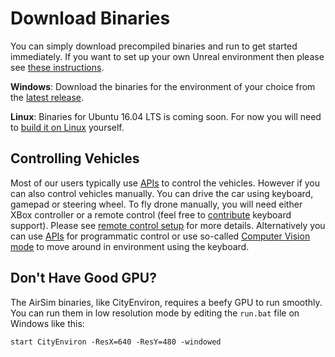 # Download Binaries

You can simply download precompiled binaries and run to get started immediately. If you want to set up your own Unreal environment then please see [these instructions](https://github.com/Microsoft/AirSim/#how-to-get-it).

**Windows**: Download the binaries for the environment of your choice from the [latest release](https://github.com/Microsoft/AirSim/releases).

**Linux**: Binaries for Ubuntu 16.04 LTS is coming soon. For now you will need to [build it on Linux](build_linux.md) yourself.

## Controlling Vehicles
Most of our users typically use [APIs](apis.md) to control the vehicles. However if you can also control vehicles manually. You can drive the car using keyboard, gamepad or steering wheel. To fly drone manually, you will need either XBox controller or a remote control (feel free to [contribute](contributing.md) keyboard support). Please see [remote control setup](remote_control.md) for more details. Alternatively you can use [APIs](apis.md) for programmatic control or use so-called [Computer Vision mode](image_apis.md) to move around in environment using the keyboard.

## Don't Have Good GPU?
The AirSim binaries, like CityEnviron, requires a beefy GPU to run smoothly. You can run them in low resolution mode by editing the `run.bat` file on Windows like this:
```
start CityEnviron -ResX=640 -ResY=480 -windowed
```

